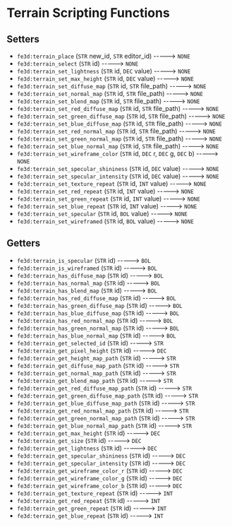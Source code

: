# Terrain Scripting Functions

## Setters

- `fe3d:terrain_place` (`STR` new_id, `STR` editor_id) -----> `NONE`
- `fe3d:terrain_select` (`STR` id) -----> `NONE`
- `fe3d:terrain_set_lightness` (`STR` id, `DEC` value) -----> `NONE`
- `fe3d:terrain_set_max_height` (`STR` id, `DEC` value) -----> `NONE`
- `fe3d:terrain_set_diffuse_map` (`STR` id, `STR` file_path) -----> `NONE`
- `fe3d:terrain_set_normal_map` (`STR` id, `STR` file_path) -----> `NONE`
- `fe3d:terrain_set_blend_map` (`STR` id, `STR` file_path) -----> `NONE`
- `fe3d:terrain_set_red_diffuse_map` (`STR` id, `STR` file_path) -----> `NONE`
- `fe3d:terrain_set_green_diffuse_map` (`STR` id, `STR` file_path) -----> `NONE`
- `fe3d:terrain_set_blue_diffuse_map` (`STR` id, `STR` file_path) -----> `NONE`
- `fe3d:terrain_set_red_normal_map` (`STR` id, `STR` file_path) -----> `NONE`
- `fe3d:terrain_set_green_normal_map` (`STR` id, `STR` file_path) -----> `NONE`
- `fe3d:terrain_set_blue_normal_map` (`STR` id, `STR` file_path) -----> `NONE`
- `fe3d:terrain_set_wireframe_color` (`STR` id, `DEC` r, `DEC` g, `DEC` b) -----> `NONE`
- `fe3d:terrain_set_specular_shininess` (`STR` id, `DEC` value) -----> `NONE`
- `fe3d:terrain_set_specular_intensity` (`STR` id, `DEC` value) -----> `NONE`
- `fe3d:terrain_set_texture_repeat` (`STR` id, `INT` value) -----> `NONE`
- `fe3d:terrain_set_red_repeat` (`STR` id, `INT` value) -----> `NONE`
- `fe3d:terrain_set_green_repeat` (`STR` id, `INT` value) -----> `NONE`
- `fe3d:terrain_set_blue_repeat` (`STR` id, `INT` value) -----> `NONE`
- `fe3d:terrain_set_specular` (`STR` id, `BOL` value) -----> `NONE`
- `fe3d:terrain_set_wireframed` (`STR` id, `BOL` value) -----> `NONE`

## Getters

- `fe3d:terrain_is_specular` (`STR` id) -----> `BOL`
- `fe3d:terrain_is_wireframed` (`STR` id) -----> `BOL`
- `fe3d:terrain_has_diffuse_map` (`STR` id) -----> `BOL`
- `fe3d:terrain_has_normal_map` (`STR` id) -----> `BOL`
- `fe3d:terrain_has_blend_map` (`STR` id) -----> `BOL`
- `fe3d:terrain_has_red_diffuse_map` (`STR` id) -----> `BOL`
- `fe3d:terrain_has_green_diffuse_map` (`STR` id) -----> `BOL`
- `fe3d:terrain_has_blue_diffuse_map` (`STR` id) -----> `BOL`
- `fe3d:terrain_has_red_normal_map` (`STR` id) -----> `BOL`
- `fe3d:terrain_has_green_normal_map` (`STR` id) -----> `BOL`
- `fe3d:terrain_has_blue_normal_map` (`STR` id) -----> `BOL`
- `fe3d:terrain_get_selected_id` (`STR` id) -----> `STR`
- `fe3d:terrain_get_pixel_height` (`STR` id) -----> `DEC`
- `fe3d:terrain_get_height_map_path` (`STR` id) -----> `STR`
- `fe3d:terrain_get_diffuse_map_path` (`STR` id) -----> `STR`
- `fe3d:terrain_get_normal_map_path` (`STR` id) -----> `STR`
- `fe3d:terrain_get_blend_map_path` (`STR` id) -----> `STR`
- `fe3d:terrain_get_red_diffuse_map_path` (`STR` id) -----> `STR`
- `fe3d:terrain_get_green_diffuse_map_path` (`STR` id) -----> `STR`
- `fe3d:terrain_get_blue_diffuse_map_path` (`STR` id) -----> `STR`
- `fe3d:terrain_get_red_normal_map_path` (`STR` id) -----> `STR`
- `fe3d:terrain_get_green_normal_map_path` (`STR` id) -----> `STR`
- `fe3d:terrain_get_blue_normal_map_path` (`STR` id) -----> `STR`
- `fe3d:terrain_get_max_height` (`STR` id) -----> `DEC`
- `fe3d:terrain_get_size` (`STR` id) -----> `DEC`
- `fe3d:terrain_get_lightness` (`STR` id) -----> `DEC`
- `fe3d:terrain_get_specular_shininess` (`STR` id) -----> `DEC`
- `fe3d:terrain_get_specular_intensity` (`STR` id) -----> `DEC`
- `fe3d:terrain_get_wireframe_color_r` (`STR` id) -----> `DEC`
- `fe3d:terrain_get_wireframe_color_g` (`STR` id) -----> `DEC`
- `fe3d:terrain_get_wireframe_color_b` (`STR` id) -----> `DEC`
- `fe3d:terrain_get_texture_repeat` (`STR` id) -----> `INT`
- `fe3d:terrain_get_red_repeat` (`STR` id) -----> `INT`
- `fe3d:terrain_get_green_repeat` (`STR` id) -----> `INT`
- `fe3d:terrain_get_blue_repeat` (`STR` id) -----> `INT`
